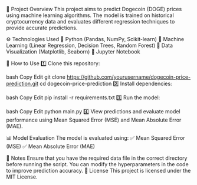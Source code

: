 📌 Project Overview
This project aims to predict Dogecoin (DOGE) prices using machine learning algorithms. The model is trained on historical cryptocurrency data and evaluates different regression techniques to provide accurate predictions.

⚙️ Technologies Used
🔹 Python (Pandas, NumPy, Scikit-learn)
🔹 Machine Learning (Linear Regression, Decision Trees, Random Forest)
🔹 Data Visualization (Matplotlib, Seaborn)
🔹 Jupyter Notebook

📂 How to Use
1️⃣ Clone this repository:

bash
Copy
Edit
git clone https://github.com/yourusername/dogecoin-price-prediction.git
cd dogecoin-price-prediction
2️⃣ Install dependencies:

bash
Copy
Edit
pip install -r requirements.txt
3️⃣ Run the model:

bash
Copy
Edit
python main.py
4️⃣ View predictions and evaluate model performance using Mean Squared Error (MSE) and Mean Absolute Error (MAE).

📊 Model Evaluation
The model is evaluated using:
✅ Mean Squared Error (MSE)
✅ Mean Absolute Error (MAE)

📝 Notes
Ensure that you have the required data file in the correct directory before running the script.
You can modify the hyperparameters in the code to improve prediction accuracy.
📜 License
This project is licensed under the MIT License.
